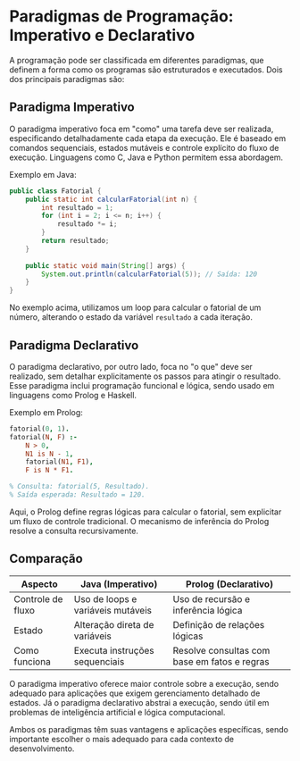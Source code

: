 # Paradigmas de Programação: Imperativo e Declarativo

A programação pode ser classificada em diferentes paradigmas, que definem a forma como os programas são estruturados e executados. Dois dos principais paradigmas são:

## Paradigma Imperativo

O paradigma imperativo foca em "como" uma tarefa deve ser realizada, especificando detalhadamente cada etapa da execução. Ele é baseado em comandos sequenciais, estados mutáveis e controle explícito do fluxo de execução. Linguagens como C, Java e Python permitem essa abordagem.

Exemplo em Java:

```java
public class Fatorial {
    public static int calcularFatorial(int n) {
        int resultado = 1;
        for (int i = 2; i <= n; i++) {
            resultado *= i;
        }
        return resultado;
    }
    
    public static void main(String[] args) {
        System.out.println(calcularFatorial(5)); // Saída: 120
    }
}
```

No exemplo acima, utilizamos um loop para calcular o fatorial de um número, alterando o estado da variável `resultado` a cada iteração.

## Paradigma Declarativo

O paradigma declarativo, por outro lado, foca no "o que" deve ser realizado, sem detalhar explicitamente os passos para atingir o resultado. Esse paradigma inclui programação funcional e lógica, sendo usado em linguagens como Prolog e Haskell.

Exemplo em Prolog:

```prolog
fatorial(0, 1).
fatorial(N, F) :-
    N > 0,
    N1 is N - 1,
    fatorial(N1, F1),
    F is N * F1.

% Consulta: fatorial(5, Resultado).
% Saída esperada: Resultado = 120.
```

Aqui, o Prolog define regras lógicas para calcular o fatorial, sem explicitar um fluxo de controle tradicional. O mecanismo de inferência do Prolog resolve a consulta recursivamente.

## Comparação

| Aspecto             | Java (Imperativo) | Prolog (Declarativo) |
|--------------------|----------------|----------------|
| Controle de fluxo  | Uso de loops e variáveis mutáveis | Uso de recursão e inferência lógica |
| Estado            | Alteração direta de variáveis | Definição de relações lógicas |
| Como funciona     | Executa instruções sequenciais | Resolve consultas com base em fatos e regras |

O paradigma imperativo oferece maior controle sobre a execução, sendo adequado para aplicações que exigem gerenciamento detalhado de estados. Já o paradigma declarativo abstrai a execução, sendo útil em problemas de inteligência artificial e lógica computacional.

Ambos os paradigmas têm suas vantagens e aplicações específicas, sendo importante escolher o mais adequado para cada contexto de desenvolvimento.
